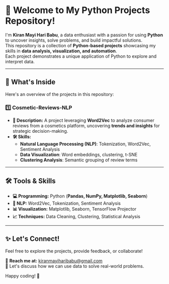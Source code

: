 # 🚀 Welcome to My Python Projects Repository!

I'm **Kiran Mayi Hari Babu**, a data enthusiast with a passion for using **Python** to uncover insights, solve problems, and build impactful solutions.  
This repository is a collection of **Python-based projects** showcasing my skills in **data analysis, visualization, and automation**.  
Each project demonstrates a unique application of Python to explore and interpret data.

---

## 📂 What's Inside  

Here's an overview of the projects in this repository:

### 1️⃣ **Cosmetic-Reviews-NLP**  
   - **📌 Description:** A project leveraging **Word2Vec** to analyze consumer reviews from a cosmetics platform, uncovering **trends and insights** for strategic decision-making.  
   - **🛠 Skills:**  
     - **Natural Language Processing (NLP)**: Tokenization, Word2Vec, Sentiment Analysis  
     - **Data Visualization**: Word embeddings, clustering, t-SNE  
     - **Clustering Analysis**: Semantic grouping of review terms  

---

## 🛠 Tools & Skills  

- **💻 Programming:** Python (**Pandas, NumPy, Matplotlib, Seaborn**)  
- **🤖 NLP:** Word2Vec, Tokenization, Sentiment Analysis  
- **📊 Visualization:** Matplotlib, Seaborn, TensorFlow Projector  
- **📈 Techniques:** Data Cleaning, Clustering, Statistical Analysis  

---

## ✨ Let's Connect!  

Feel free to explore the projects, provide feedback, or collaborate!  

📩 **Reach me at:** [kiranmayiharibabu@gmail.com](mailto:kiranmayiharibabu@gmail.com)  
💬 Let's discuss how we can use data to solve real-world problems.  

Happy coding! 🚀  
